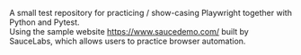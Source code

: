 A small test repository for practicing / show-casing Playwright together with Python and Pytest.  
Using the sample website https://www.saucedemo.com/ built by SauceLabs, 
which allows users to practice browser automation.